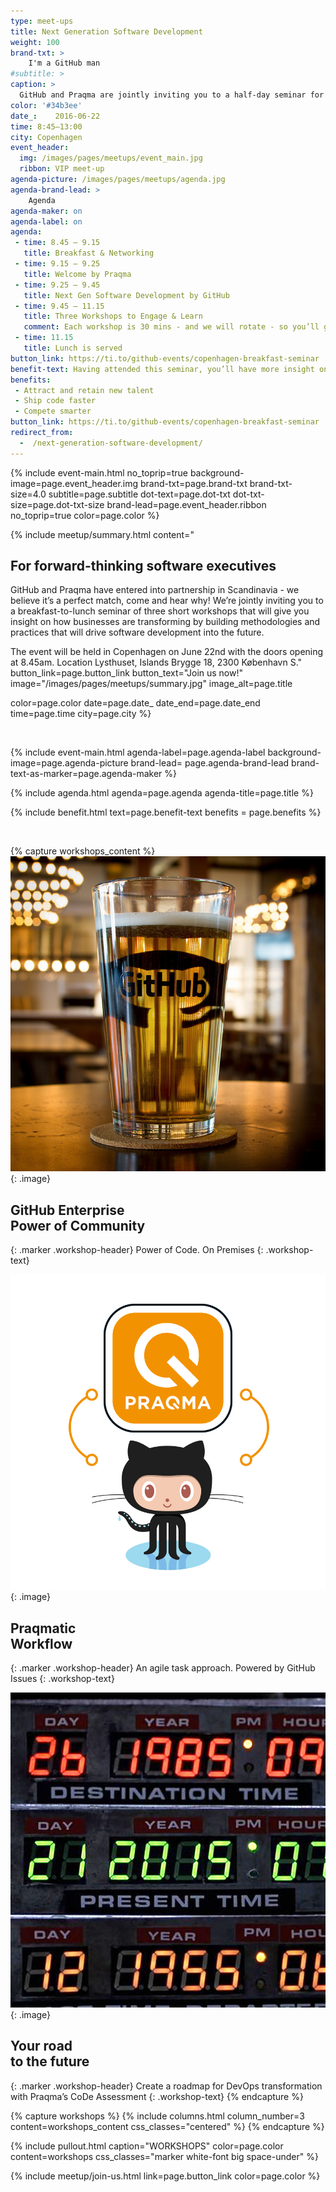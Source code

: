 ```yaml
---
type: meet-ups
title: Next Generation Software Development
weight: 100
brand-txt: >
    I'm a GitHub man
#subtitle: >
caption: >
  GitHub and Praqma are jointly inviting you to a half-day seminar for VIPs on how businesses are disruptively transforming and changing software practices.
color: '#34b3ee'
date_:    2016-06-22
time: 8:45—13:00
city: Copenhagen
event_header:
  img: /images/pages/meetups/event_main.jpg
  ribbon: VIP meet-up
agenda-picture: /images/pages/meetups/agenda.jpg
agenda-brand-lead: >
    Agenda
agenda-maker: on
agenda-label: on
agenda:
 - time: 8.45 – 9.15
   title: Breakfast & Networking
 - time: 9.15 – 9.25
   title: Welcome by Praqma
 - time: 9.25 – 9.45
   title: Next Gen Software Development by GitHub
 - time: 9.45 – 11.15
   title: Three Workshops to Engage & Learn
   comment: Each workshop is 30 mins - and we will rotate - so you’ll get to attend all three of them
 - time: 11.15
   title: Lunch is served
button_link: https://ti.to/github-events/copenhagen-breakfast-seminar
benefit-text: Having attended this seminar, you’ll have more insight on how your company can
benefits:
 - Attract and retain new talent
 - Ship code faster
 - Compete smarter
button_link: https://ti.to/github-events/copenhagen-breakfast-seminar
redirect_from:
  -  /next-generation-software-development/
---
```


{% include event-main.html
no_toprip=true
background-image=page.event_header.img
brand-txt=page.brand-txt
brand-txt-size=4.0
subtitle=page.subtitle
dot-text=page.dot-txt
dot-txt-size=page.dot-txt-size
brand-lead=page.event_header.ribbon
no_toprip=true
color=page.color %}

{% include meetup/summary.html
content="
## For forward-thinking software executives

GitHub and Praqma have entered into partnership in Scandinavia - we believe it’s a perfect
match, come and hear why! We’re jointly inviting you to a breakfast-to-lunch seminar of
three short workshops that will give you insight on how businesses are transforming by
building methodologies and practices that will drive software development into the future.

The event will be held in Copenhagen on June 22nd with the doors opening at 8.45am.
Location Lysthuset, Islands Brygge 18, 2300 København S."
button_link=page.button_link
button_text="Join us now!"
image="/images/pages/meetups/summary.jpg"
image_alt=page.title

color=page.color
date=page.date_
date_end=page.date_end
time=page.time
city=page.city
%}


<br>

{% include event-main.html
agenda-label=page.agenda-label
background-image=page.agenda-picture
brand-lead= page.agenda-brand-lead
brand-text-as-marker=page.agenda-maker %}

{% include agenda.html
agenda=page.agenda
agenda-title=page.title %}

{% include benefit.html
text=page.benefit-text
benefits = page.benefits %}

<br>

{% capture workshops_content %}
![Continuous Delivery Academy](../images/pages/meetups/workshop_git.jpg)
{: .image}

## GitHub Enterprise<br>Power of Community
{: .marker .workshop-header}
Power of Code. On Premises
{: .workshop-text}

<!--col-->
![It’s free. Honestly](../images/pages/meetups/workshop_workflow.jpg)
{: .image}

## Praqmatic<br>Workflow
{: .marker .workshop-header}
An agile task approach. Powered by GitHub Issues
{: .workshop-text}
<!--col-->

![Learn the latest skills](../images/pages/meetups/workshop_roadmap.jpg)
{: .image}

## Your road<br>to the future
{: .marker .workshop-header}
Create a roadmap for DevOps transformation with Praqma’s CoDe Assessment
{: .workshop-text}
{% endcapture %}

{% capture workshops %}
{% include columns.html
column_number=3
content=workshops_content
css_classes="centered"
%}
{% endcapture %}

{% include pullout.html
caption="WORKSHOPS"
color=page.color
content=workshops
css_classes="marker white-font big space-under"
%}


{% include meetup/join-us.html link=page.button_link color=page.color %}
